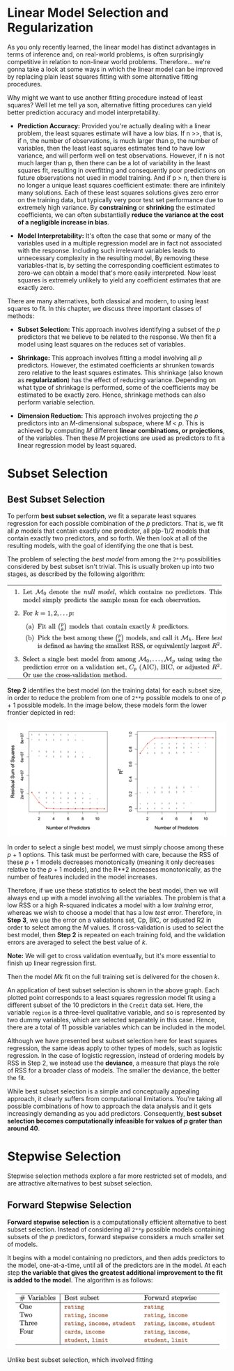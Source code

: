 # Linear Model Selection and Regularization

As you only recently learned, the linear model has distinct advantages in terms of inference and, on real-world problems, is often surprisingly competitive in relation to non-linear world problems. Therefore... we're gonna take a look at some ways in which the linear model can be improved by replacing plain least squares fitting with some alternative fitting procedures.

Why might we want to use another fitting procedure instead of least squares? Well let me tell ya son, alternative fitting procedures can yield better prediction accuracy and model interpretability.

* **Prediction Accuracy:** Provided you're actually dealing with a linear problem, the least squares estimate will have a low bias. If n >>, that is, if n, the number of observations, is much larger than p, the number of variables, then the least least squares estimates tend to have low variance, and will perform well on test observations. However, if n is not much larger than p, then there can be a lot of variability in the least squares fit, resulting in overfitting and consequently poor predictions on future observations not used in model training. And if p > n, then there is no longer a unique least squares coefficient estimate: there are infinitely many solutions. Each of these least squares solutions gives zero error on the training data, but typically very poor test set performance due to extremely high variance. By **constraining** or **shrinking** the estimated coefficients, we can often substantially **reduce the variance at the cost of a negligible increase in bias**.

* **Model Interpretability:** It's often the case that some or many of the variables used in a multiple regression model are in fact not associated with the response. Including such irrelevant variables leads to unnecessary complexity in the resulting model, By removing these variables-that is, by setting the corresponding coefficient estimates to zero-we can obtain a model that's more easily interpreted. Now least squares is extremely unlikely to yield any coefficient estimates that are exactly zero.

There are many alternatives, both classical and modern, to using least squares to fit. In this chapter, we discuss three important classes of methods:

* **Subset Selection:** This approach involves identifying a subset of the *p* predictors that we believe to be related to the response. We then fit a model using least squares on the reduces set of variables.

* **Shrinkage:** This approach involves fitting a model involving all *p* predictors. However, the estimated coefficients ar shrunken towards zero relative to the least squares estimates. This shrinkage (also known as **regularization**) has the effect of reducing variance. Depending on what type of shrinkage is performed, some of the coefficients may be estimated to be exactly zero. Hence, shrinkage methods can also perform variable selection.

* **Dimension Reduction:** This approach involves projecting the *p* predictors into an *M*-dimensional subspace, where *M* < *p*. This is achieved by computing *M* different **linear combinations, or projections**, of the variables. Then these *M* projections are used as predictors to fit a linear regression model by least squared.

# Subset Selection

## Best Subset Selection

To perform **best subset selection**, we fit a separate least squares regression for each possible combination of the *p* predictors. That is, we fit all *p* models that contain exactly one predictor, all p(p-1)/2 models that contain exactly two predictors, and so forth. We then look at all of the resulting models, with the goal of identifying the one that is best.

The problem of selecting the *best model* from among the `2**p` possibilities considered by best subset isn't trivial. This is usually broken up into two stages, as described by the following algorithm:

![Alt image](../images/best_subset_selection.png)

**Step 2** identifies the best model (on the training data) for each subset size, in order to reduce the problem from one of `2**p` possible models to one of *p* + 1 possible models. In the image below, these models form the lower frontier depicted in red:

![Alt image](../images/best_subset_selection_graphs.png)

In order to select a single best model, we must simply choose among these *p* + 1 options. This task must be performed with care, because the RSS of these *p* + 1 models decreases monotonically (meaning it only decreases relative to the *p* + 1 models), and the R**2 increases monotonically, as the number of features included in the model increases.

Therefore, if we use these statistics to select the best model, then we will always end up with a model involving all the variables. The problem is that a low RSS or a high R-squared indicates a model with a low *training* error, whereas we wish to choose a model that has a low *test* error. Therefore, in **Step 3**, we use the error on a validations set, Cp, BIC, or adjusted R2 in order to select among the *M* values. If cross-validation is used to select the best model, then **Step 2** is repeated on each training fold, and the validation errors are averaged to select the best value of *k*.

**Note:** We will get to cross validation eventually, but it's more essential to finish up linear regression first.

Then the model *Mk* fit on the full training set is delivered for the chosen *k*.

An application of best subset selection is shown in the above graph. Each plotted point corresponds to a least squares regression model fit using a different subset of the 10 predictors in the `Credit` data set. Here, the variable `region` is a three-level qualitative variable, and so is represented by two dummy variables, which are selected separately in this case. Hence, there are a total of 11 possible variables which can be included in the model.

Although we have presented best subset selection here for least squares regression, the same ideas apply to other types of models, such as logistic regression. In the case of logistic regression, instead of ordering models by RSS in Step 2, we instead use the **deviance**, a measure that plays the role of RSS for a broader class of models. The smaller the deviance, the better the fit.

While best subset selection is a simple and conceptually appealing approach, it clearly suffers from computational limitations. You're taking all possible combinations of how to approach the data analysis and it gets increasingly demanding as you add predictors. Consequently, **best subset selection becomes computationally infeasible for values of *p* grater than around 40**.

# Stepwise Selection

Stepwise selection methods explore a far more restricted set of models, and are attractive alternatives to best subset selection.

## Forward Stepwise Selection

**Forward stepwise selection** is a computationally efficient alternative to best subset selection. Instead of considering all `2**p` possible models containing subsets of the *p* predictors, forward stepwise considers a much smaller set of models.

It begins with a model containing no predictors, and then adds predictors to the model, one-at-a-time, until all of the predictors are in the model. At each step **the variable that gives the greatest additional improvement to the fit is added to the model**. The algorithm is as follows:

![Alt image](../images/stepwise_selection.png)

Unlike best subset selection, which involved fitting 